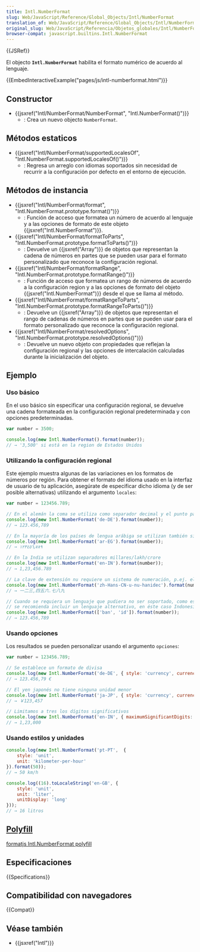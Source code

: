 ```yaml
---
title: Intl.NumberFormat
slug: Web/JavaScript/Reference/Global_Objects/Intl/NumberFormat
translation_of: Web/JavaScript/Reference/Global_Objects/Intl/NumberFormat
original_slug: Web/JavaScript/Referencia/Objetos_globales/Intl/NumberFormat
browser-compat: javascript.builtins.Intl.NumberFormat
---
```


{{JSRef}}

El objecto **`Intl.NumberFormat`** habilita el formato numérico de acuerdo al lenguaje.

{{EmbedInteractiveExample("pages/js/intl-numberformat.html")}}

<!-- The source for this interactive example is stored in a GitHub repository. If you'd like to contribute to the interactive examples project, please clone https://github.com/mdn/interactive-examples and send us a pull request. -->

## Constructor

- {{jsxref("Intl/NumberFormat/NumberFormat", "Intl.NumberFormat()")}}
  - : Crea un nuevo objecto `NumberFormat`.

## Métodos estaticos

- {{jsxref("Intl/NumberFormat/supportedLocalesOf", "Intl.NumberFormat.supportedLocalesOf()")}}
  - : Regresa un arreglo con idiomas soportados sin necesidad de recurrir a la configuración por defecto en el entorno de ejecución.

## Métodos de instancia

- {{jsxref("Intl/NumberFormat/format", "Intl.NumberFormat.prototype.format()")}}
  - : Función de acceso que formatea un número de acuerdo al lenguaje y a las opciones de formato de este objeto {{jsxref("Intl.NumberFormat")}}.
- {{jsxref("Intl/NumberFormat/formatToParts", "Intl.NumberFormat.prototype.formatToParts()")}}
  - : Devuelve un {{jsxref("Array")}} de objetos que representan la cadena de números en partes que se pueden usar para el formato personalizado que reconoce la configuración regional.
- {{jsxref("Intl/NumberFormat/formatRange", "Intl.NumberFormat.prototype.formatRange()")}}
  - : Función de acceso que formatea un rango de números de acuerdo a la configuración region y a las opciones de formato del objeto {{jsxref("Intl.NumberFormat")}} desde el que se llama al método.
- {{jsxref("Intl/NumberFormat/formatRangeToParts", "Intl.NumberFormat.prototype.formatRangeToParts()")}}
  - : Devuelve un {{jsxref("Array")}} de objetos que representan el rango de cadenas de números en partes que se pueden usar para el formato personalizado que reconoce la configuración regional.
- {{jsxref("Intl/NumberFormat/resolvedOptions", "Intl.NumberFormat.prototype.resolvedOptions()")}}
  - : Devuelve un nuevo objeto con propiedades que reflejan la configuración regional y las opciones de intercalación calculadas durante la inicialización del objeto.

## Ejemplo

### Uso básico

En el uso básico sin especificar una configuración regional, se devuelve una cadena formateada en la configuración regional predeterminada y con opciones predeterminadas.

```js
var number = 3500;

console.log(new Intl.NumberFormat().format(number));
// → '3,500' si está en la region de Estados Unidos
```

### Utilizando la configuración regional

Este ejemplo muestra algunas de las variaciones en los formatos de números por región.
Para obtener el formato del idioma usado en la interfaz de usuario de tu aplicación, asegúrate de especificar dicho idioma (y de ser posible alternativas) utilizando el argumento `locales`:

```js
var number = 123456.789;

// En el alemán la coma se utiliza como separador decimal y el punto para los millares
console.log(new Intl.NumberFormat('de-DE').format(number));
// → 123.456,789

// En la mayoría de los países de lengua arábiga se utilizan también símbolos arábigos
console.log(new Intl.NumberFormat('ar-EG').format(number));
// → ١٢٣٤٥٦٫٧٨٩

// En la India se utilizan separadores millares/lakh/crore
console.log(new Intl.NumberFormat('en-IN').format(number));
// → 1,23,456.789

// La clave de extensión nu requiere un sistema de numeración, p.ej. el decimal chino
console.log(new Intl.NumberFormat('zh-Hans-CN-u-nu-hanidec').format(number));
// → 一二三,四五六.七八九

// Cuando se requiera un lenguaje que pudiera no ser soportado, como es el caso del Balinés
// se recomienda incluir un lenguaje alternativo, en éste caso Indonesio
console.log(new Intl.NumberFormat(['ban', 'id']).format(number));
// → 123.456,789
```

### Usando opciones

Los resultados se pueden personalizar usando el argumento `opciones`:

```js
var number = 123456.789;

// Se establece un formato de divisa
console.log(new Intl.NumberFormat('de-DE', { style: 'currency', currency: 'EUR' }).format(number));
// → 123.456,79 €

// El yen japonés no tiene ninguna unidad menor
console.log(new Intl.NumberFormat('ja-JP', { style: 'currency', currency: 'JPY' }).format(number));
// → ￥123,457

// Limitamos a tres los dígitos significativos
console.log(new Intl.NumberFormat('en-IN', { maximumSignificantDigits: 3 }).format(number));
// → 1,23,000
```

### Usando estilos y unidades

```js
console.log(new Intl.NumberFormat('pt-PT',  {
    style: 'unit',
    unit: 'kilometer-per-hour'
}).format(50));
// → 50 km/h

console.log((16).toLocaleString('en-GB', {
    style: 'unit',
    unit: 'liter',
    unitDisplay: 'long'
}));
// → 16 litros
```

## [Polyfill](/es/docs/Glossary/Polyfill)

[formatjs Intl.NumberFormat polyfill](https://formatjs.io/docs/polyfills/intl-numberformat)

## Especificaciones

{{Specifications}}

## Compatibilidad con navegadores

{{Compat}}

## Véase también

- {{jsxref("Intl")}}
